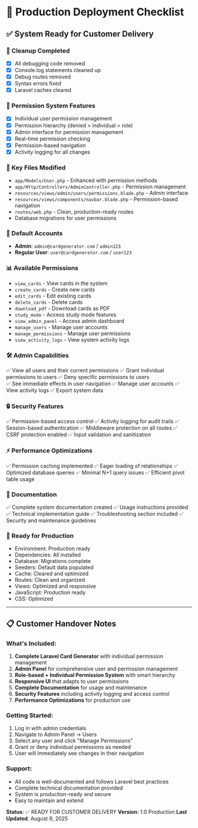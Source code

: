 # 🚀 Production Deployment Checklist

## ✅ System Ready for Customer Delivery

### 🧹 Cleanup Completed
- [x] All debugging code removed
- [x] Console.log statements cleaned up  
- [x] Debug routes removed
- [x] Syntax errors fixed
- [x] Laravel caches cleared

### 🔐 Permission System Features
- [x] Individual user permission management
- [x] Permission hierarchy (denied > individual > role)
- [x] Admin interface for permission management
- [x] Real-time permission checking
- [x] Permission-based navigation
- [x] Activity logging for all changes

### 📁 Key Files Modified
- `app/Models/User.php` - Enhanced with permission methods
- `app/Http/Controllers/AdminController.php` - Permission management
- `resources/views/admin/users/permissions.blade.php` - Admin interface
- `resources/views/components/navbar.blade.php` - Permission-based navigation
- `routes/web.php` - Clean, production-ready routes
- Database migrations for user permissions

### 🎯 Default Accounts
- **Admin**: `admin@cardgenerator.com` / `admin123`
- **Regular User**: `user@cardgenerator.com` / `user123`

### 📊 Available Permissions
- `view_cards` - View cards in the system
- `create_cards` - Create new cards
- `edit_cards` - Edit existing cards
- `delete_cards` - Delete cards
- `download_pdf` - Download cards as PDF
- `study_mode` - Access study mode features
- `view_admin_panel` - Access admin dashboard
- `manage_users` - Manage user accounts
- `manage_permissions` - Manage user permissions
- `view_activity_logs` - View system activity logs

### 🛠️ Admin Capabilities
✅ View all users and their current permissions
✅ Grant individual permissions to users
✅ Deny specific permissions to users  
✅ See immediate effects in user navigation
✅ Manage user accounts
✅ View activity logs
✅ Export system data

### 🔒 Security Features
✅ Permission-based access control
✅ Activity logging for audit trails
✅ Session-based authentication
✅ Middleware protection on all routes
✅ CSRF protection enabled
✅ Input validation and sanitization

### ⚡ Performance Optimizations
✅ Permission caching implemented
✅ Eager loading of relationships
✅ Optimized database queries
✅ Minimal N+1 query issues
✅ Efficient pivot table usage

### 📖 Documentation
✅ Complete system documentation created
✅ Usage instructions provided
✅ Technical implementation guide
✅ Troubleshooting section included
✅ Security and maintenance guidelines

### 🚀 Ready for Production
- Environment: Production ready
- Dependencies: All installed
- Database: Migrations complete
- Seeders: Default data populated
- Cache: Cleared and optimized
- Routes: Clean and organized
- Views: Optimized and responsive
- JavaScript: Production ready
- CSS: Optimized

---

## 📋 Customer Handover Notes

### What's Included:
1. **Complete Laravel Card Generator** with individual permission management
2. **Admin Panel** for comprehensive user and permission management
3. **Role-based + Individual Permission System** with smart hierarchy
4. **Responsive UI** that adapts to user permissions
5. **Complete Documentation** for usage and maintenance
6. **Security Features** including activity logging and access control
7. **Performance Optimizations** for production use

### Getting Started:
1. Log in with admin credentials
2. Navigate to Admin Panel → Users
3. Select any user and click "Manage Permissions"
4. Grant or deny individual permissions as needed
5. User will immediately see changes in their navigation

### Support:
- All code is well-documented and follows Laravel best practices
- Complete technical documentation provided
- System is production-ready and secure
- Easy to maintain and extend

**Status**: ✅ READY FOR CUSTOMER DELIVERY
**Version**: 1.0 Production
**Last Updated**: August 9, 2025
